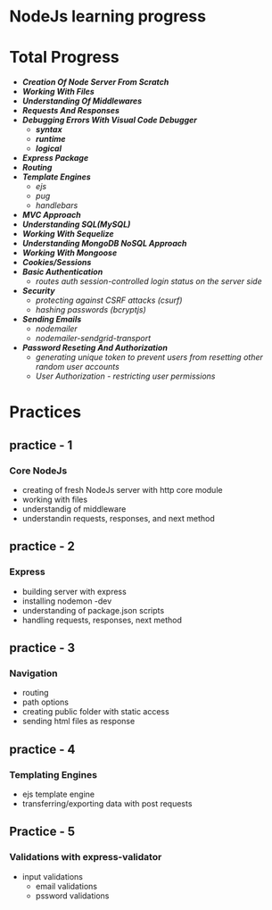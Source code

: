 # NodeJs learning progress

# Total Progress
 * **_Creation Of Node Server From Scratch_**
 * **_Working With Files_**
 * **_Understanding Of Middlewares_**
 * **_Requests And Responses_**
 * **_Debugging Errors With Visual Code Debugger_**
   - **_syntax_**
   - **_runtime_**
   - **_logical_**
 * **_Express Package_**
 * **_Routing_**
 * **_Template Engines_**
   - _ejs_
   - _pug_
   - _handlebars_
 * **_MVC Approach_**
 * **_Understanding SQL(MySQL)_**
 * **_Working With Sequelize_**
 * **_Understanding MongoDB NoSQL Approach_**
 * **_Working With Mongoose_**
 * **_Cookies/Sessions_**
 * **_Basic Authentication_**
   - _routes auth session-controlled login status on the server side_
 * **_Security_**
   - _protecting against CSRF attacks (csurf)_
   - _hashing passwords   (bcryptjs)_
 * **_Sending Emails_**
   - _nodemailer_
   - _nodemailer-sendgrid-transport_
 * **_Password Reseting And Authorization_**
   - _generating unique token to prevent users from resetting other random user accounts_
    - _User Authorization - restricting user permissions_


# Practices
## practice - 1
  ### Core NodeJs
  - creating of fresh NodeJs server with http core module
  - working with files
  - understandig of middleware
  - understandin requests, responses, and next method

## practice - 2
  ### Express
  - building server with express
  - installing nodemon -dev
  - understanding of package.json scripts
  - handling requests, responses, next method

## practice - 3
  ### Navigation
  - routing
  - path options
  - creating public folder with static access
  - sending html files as response

## practice - 4
  ### Templating Engines
  - ejs template engine
  - transferring/exporting data with post requests

## Practice - 5
  ### Validations with express-validator
  - input validations 
    - email validations
    - pssword validations
